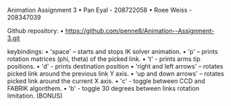 Animation Assignment 3
• Pan Eyal - 208722058
• Roee Weiss - 208347039

Github repository:
• https://github.com/penne8/Animation--Assignment-3.git

keybindings:
• 'space' – starts and stops IK solver animation.
• 'p' – prints rotation matrices (phi, theta) of the picked link.
• 't' - prints arms tip positions.
• 'd' - prints destination position
• 'right and left arrows' – rotates picked link around the previous link Y axis.
• 'up and down arrows' – rotates picked link around the current X axis.
• 'c' - toggle between CCD and FABRIK algorithem.
• 'b' - toggle 30 degrees between links rotation limitation. (BONUS)
